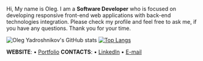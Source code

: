 Hi, My name is Oleg. I am a **Software Developer** who is focused on developing responsive front-end web applications with back-end technologies integration. Please check my profile and feel free to ask me, if you have any questions. Thank you for your time.

![Oleg Yadroshnikov's GitHub stats](https://github-readme-stats.vercel.app/api?username=V1Rotate&hide=issues,contribs,prs&show_icons=true&theme=tokyonight&count_private=true)
[![Top Langs](https://github-readme-stats.vercel.app/api/top-langs/?username=V1Rotate&langs_count=8&layout=compact&theme=tokyonight)](https://github.com/V1Rotate/github-readme-stats)



**WEBSITE**: • [Portfolio](https://olegyadroshnikov.com/) 
**CONTACTS**: • [LinkedIn](https://www.linkedin.com/in/yadroshnikov/) • [E-mail](contact@olegyadroshnikov.com)
